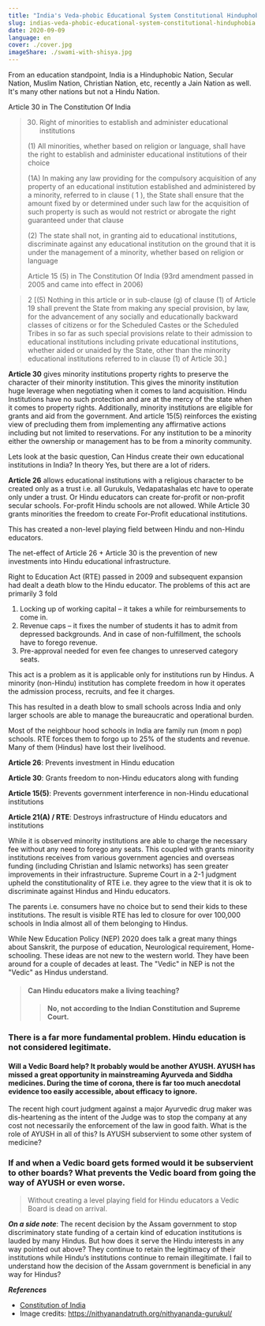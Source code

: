 ```yaml
---
title: "India's Veda-phobic Educational System Constitutional Hinduphobia"
slug: indias-veda-phobic-educational-system-constitutional-hinduphobia
date: 2020-09-09
language: en
cover: ./cover.jpg
imageShare: ./swami-with-shisya.jpg
---
```


From an education standpoint, India is a Hinduphobic Nation, Secular Nation, Muslim Nation, Christian Nation, etc, recently a Jain Nation as well. It's many other nations but not a Hindu Nation.

Article 30 in The Constitution Of India

> 30. Right of minorities to establish and administer educational institutions
> 
> (1) All minorities, whether based on religion or language, shall have the right to establish and administer educational institutions of their choice
> 
> (1A) In making any law providing for the compulsory acquisition of any property of an educational institution established and administered by a minority, referred to in clause ( 1 ), the State shall ensure that the amount fixed by or determined under such law for the acquisition of such property is such as would not restrict or abrogate the right guaranteed under that clause
> 
> (2) The state shall not, in granting aid to educational institutions, discriminate against any educational institution on the ground that it is under the management of a minority, whether based on religion or language
> 
> Article 15 (5) in The Constitution Of India (93rd amendment passed in 2005 and came into effect in 2006)

> 2 [(5) Nothing in this article or in sub-clause (g) of clause (1) of Article 19 shall prevent the State from making any special provision, by law, for the advancement of any socially and educationally backward classes of citizens or for the Scheduled Castes or the Scheduled Tribes in so far as such special provisions relate to their admission to educational institutions including private educational institutions, whether aided or unaided by the State, other than the minority educational institutions referred to in clause (1) of Article 30.]

**Article 30** gives minority institutions property rights to preserve the character of their minority institution. This gives the minority institution huge leverage when negotiating when it comes to land acquisition. Hindu Institutions have no such protection and are at the mercy of the state when it comes to property rights. Additionally, minority institutions are eligible for grants and aid from the government. And article 15(5) reinforces the existing view of precluding them from implementing any affirmative actions including but not limited to reservations. For any institution to be a minority either the ownership or management has to be from a minority community.

Lets look at the basic question,
Can Hindus create their own educational institutions in India? In theory Yes, but there are a lot of riders.

**Article 26** allows educational institutions with a religious character to be created only as a trust i.e. all Gurukuls, Vedapatashalas etc have to operate only under a trust. Or Hindu educators can create for-profit or non-profit secular schools. For-profit Hindu schools are not allowed. While Article 30 grants minorities the freedom to create For-Profit educational institutions.

This has created a non-level playing field between Hindu and non-Hindu educators.

The net-effect of Article 26 + Article 30 is the prevention of new investments into Hindu educational infrastructure.

Right to Education Act (RTE) passed in 2009 and subsequent expansion had dealt a death blow to the Hindu educator. The problems of this act are primarily 3 fold

1. Locking up of working capital – it takes a while for reimbursements to come in.
2. Revenue caps – it fixes the number of students it has to admit from depressed backgrounds. And in case of non-fulfillment, the schools have to forego revenue.
3. Pre-approval needed for even fee changes to unreserved category seats.

This act is a problem as it is applicable only for institutions run by Hindus. A minority (non-Hindu) institution has complete freedom in how it operates the admission process, recruits, and fee it charges.

This has resulted in a death blow to small schools across India and only larger schools are able to manage the bureaucratic and operational burden.

Most of the neighbour hood schools in India are family run (mom n pop) schools. RTE forces them to forgo up to 25% of the students and revenue. Many of them (Hindus) have lost their livelihood.

**Article 26**: Prevents investment in Hindu education

**Article 30**: Grants freedom to non-Hindu educators along with funding

**Article 15(5)**: Prevents government interference in non-Hindu educational institutions

**Article 21(A) / RTE**: Destroys infrastructure of Hindu educators and institutions

While it is observed minority institutions are able to charge the necessary fee without any need to forego any seats. This coupled with grants minority institutions receives from various government agencies and overseas funding (including Christian and Islamic networks) has seen greater improvements in their infrastructure. Supreme Court in a 2-1 judgment upheld the constitutionality of RTE i.e. they agree to the view that it is ok to discriminate against Hindus and Hindu educators.

The parents i.e. consumers have no choice but to send their kids to these institutions. The result is visible RTE has led to closure for over 100,000 schools in India almost all of them belonging to Hindus.

While New Education Policy (NEP) 2020 does talk a great many things about Sanskrit, the purpose of education, Neurological requirement, Home-schooling. These ideas are not new to the western world. They have been around for a couple of decades at least. The "Vedic" in NEP is not the "Vedic" as Hindus understand.

> #### Can Hindu educators make a living teaching? 
>
>> #### No, not according to the Indian Constitution and Supreme Court.

### There is a far more fundamental problem. Hindu education is not considered legitimate.
#### Will a Vedic Board help? It probably would be another AYUSH. AYUSH has missed a great opportunity in mainstreaming Ayurveda and Siddha medicines. During the time of corona, there is far too much anecdotal evidence too easily accessible, about efficacy to ignore.

The recent high court judgment against a major Ayurvedic drug maker was dis-heartening as the intent of the Judge was to stop the company at any cost not necessarily the enforcement of the law in good faith. What is the role of AYUSH in all of this? Is AYUSH subservient to some other system of medicine?

### If and when a Vedic board gets formed would it be subservient to other boards? What prevents the Vedic board from going the way of AYUSH or even worse.

> Without creating a level playing field for Hindu educators a Vedic Board is dead on arrival.

***On a side note***: The recent decision by the Assam government to stop discriminatory state funding of a certain kind of education institutions is lauded by many Hindus. But how does it serve the Hindu interests in any way pointed out above? They continue to retain the legitimacy of their institutions while Hindu’s institutions continue to remain illegitimate. I fail to understand how the decision of the Assam government is beneficial in any way for Hindus?

***References***
- [Constitution of India](https://www.india.gov.in/sites/upload_files/npi/files/coi_part_full.pdf)
- Image credits: https://nithyanandatruth.org/nithyananda-gurukul/